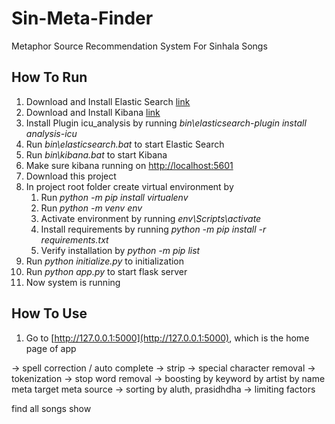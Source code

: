 # Sin-Meta-Finder
Metaphor Source Recommendation System For Sinhala Songs
## How To Run
1. Download and Install Elastic Search [link](https://www.elastic.co/downloads/elasticsearch)
2. Download and Install Kibana [link](https://www.elastic.co/downloads/kibana)
3. Install Plugin icu_analysis by running *bin\elasticsearch-plugin install analysis-icu*
4. Run *bin\elasticsearch.bat* to start Elastic Search
5. Run *bin\kibana.bat* to start Kibana
6. Make sure kibana running on [ http://localhost:5601](http://localhost:5601) 
7. Download this project
8. In project root folder create virtual environment by
    1. Run *python -m pip install virtualenv*
    2. Run *python -m venv env*
    3. Activate environment by running *env\Scripts\activate*
    4. Install requirements by running *python -m pip install -r requirements.txt*
    5. Verify installation by *python -m pip list*
9. Run *python initialize.py* to initialization
10. Run *python app.py* to start flask server
11. Now system is running
## How To Use
1. Go to [http://127.0.0.1:5000](http://127.0.0.1:5000), which is the home page of app




-> spell correction / auto complete
-> strip
-> special character removal
-> tokenization
-> stop word removal
-> boosting by keyword
    by artist
    by name
    meta target
    meta source
-> sorting by aluth, prasidhdha
-> limiting factors



find all songs
show


